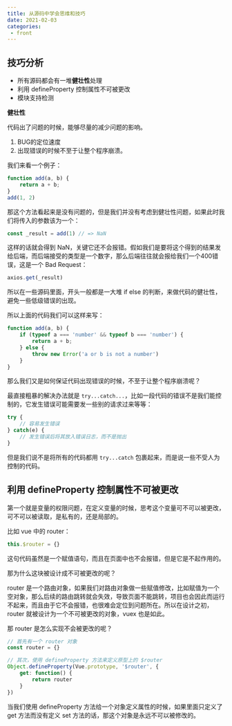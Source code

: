 ```yaml
---
title: 从源码中学会思维和技巧
date: 2021-02-03
categories:
 - front
---
```


## 技巧分析

- 所有源码都会有一堆**健壮性**处理
- 利用 defineProperty 控制属性不可被更改
- 模块支持检测

**健壮性**

代码出了问题的时候，能够尽量的减少问题的影响。

1. BUG的定位速度
2. 出现错误的时候不至于让整个程序崩溃。

我们来看一个例子：

```js
function add(a, b) {
    return a + b;
}
add(1, 2)
```

那这个方法看起来是没有问题的，但是我们并没有考虑到健壮性问题，如果此时我们将传入的参数该为一个：

```js
const _result = add(1) // => NaN
```

这样的话就会得到 NaN，关键它还不会报错。假如我们是要将这个得到的结果发给后端，而后端接受的类型是一个数字，那么后端往往就会报给我们一个400错误，这是一个 Bad Request：

```js
axios.get(_result)
```

所以在一些源码里面，开头一般都是一大堆 if else 的判断，来做代码的健壮性，避免一些低级错误的出现。

所以上面的代码我们可以这样来写：

```js
function add(a, b) {
    if (typeof a === 'number' && typeof b === 'number') {
        return a + b;
    } else {
        throw new Error('a or b is not a number')
    }
}
```

那么我们又是如何保证代码出现错误的时候，不至于让整个程序崩溃呢？

最直接粗暴的解决办法就是 `try...catch...`，比如一段代码的错误不是我们能控制的，它发生错误可能需要发一些别的请求过来等等：

```js
try {
	// 容易发生错误    
} catch(e) {
    // 发生错误后将其放入错误日志，而不是抛出
}
```

但是我们说不是将所有的代码都用 `try...catch` 包裹起来，而是说一些不受人为控制的代码。

## 利用 defineProperty 控制属性不可被更改

 第一个就是变量的权限问题，在定义变量的时候，思考这个变量可不可以被更改，可不可以被读取，是私有的，还是局部的。

比如 vue 中的 router：

```js
this.$router = {}
```

这句代码虽然是一个赋值语句，而且在页面中也不会报错，但是它是不起作用的。

那为什么这块被设计成不可被更改的呢？

router 是一个路由对象，如果我们对路由对象做一些赋值修改，比如赋值为一个空对象，那么后续的路由跳转就会失效，导致页面不能跳转，项目也会因此而运行不起来，而且由于它不会报错，也很难会定位到问题所在。所以在设计之初，router 就被设计为一个不可被更改的对象，vuex 也是如此。

那 router 是怎么实现不会被更改的呢？

```js
// 首先有一个 router 对象
const router = {}

// 其次，使用 defineProperty 方法来定义原型上的 $router
Object.defineProperty(Vue.prototype, '$router', {
    get: function() {
        return router
    }
})
```

当我们使用 defineProperty 方法给一个对象定义属性的时候，如果里面只定义了 get  方法而没有定义 set 方法的话，那这个对象是永远不可以被修改的。